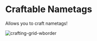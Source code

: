 # Craftable Nametags
Allows you to craft nametags!

![crafting-grid-wborder](https://github.com/Craemon/Craftable-Nametags/assets/121398546/2411f7b3-6e5b-476e-8e00-9b3f2f0e0585)
